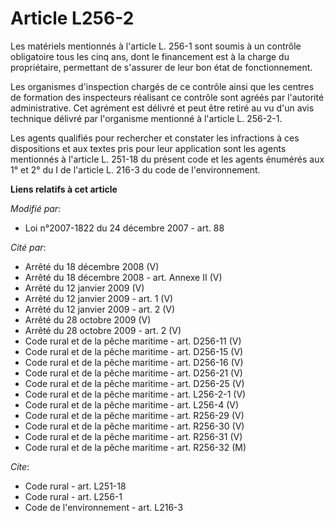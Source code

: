 # Article L256-2

Les matériels mentionnés à l'article L. 256-1 sont soumis à un contrôle obligatoire tous les cinq ans, dont le financement
est à la charge du propriétaire, permettant de s'assurer de leur bon état de fonctionnement. 

Les organismes d'inspection chargés de ce contrôle ainsi que les centres de formation des inspecteurs réalisant ce contrôle
sont agréés par l'autorité administrative. Cet agrément est délivré et peut être retiré au vu d'un avis technique délivré par
l'organisme mentionné à l'article L. 256-2-1. 

Les agents qualifiés pour rechercher et constater les infractions à ces dispositions et aux textes pris pour leur application
sont les agents mentionnés à l'article L. 251-18 du présent code et les agents énumérés aux 1° et 2° du I de l'article L.
216-3 du code de l'environnement.

**Liens relatifs à cet article**

_Modifié par_:

  - Loi n°2007-1822 du 24 décembre 2007 - art. 88

_Cité par_:

  - Arrêté du 18 décembre 2008 (V)
  - Arrêté du 18 décembre 2008 - art. Annexe II (V)
  - Arrêté du 12 janvier 2009 (V)
  - Arrêté du 12 janvier 2009 - art. 1 (V)
  - Arrêté du 12 janvier 2009 - art. 2 (V)
  - Arrêté du 28 octobre 2009 (V)
  - Arrêté du 28 octobre 2009 - art. 2 (V)
  - Code rural et de la pêche maritime - art. D256-11 (V)
  - Code rural et de la pêche maritime - art. D256-15 (V)
  - Code rural et de la pêche maritime - art. D256-16 (V)
  - Code rural et de la pêche maritime - art. D256-21 (V)
  - Code rural et de la pêche maritime - art. D256-25 (V)
  - Code rural et de la pêche maritime - art. L256-2-1 (V)
  - Code rural et de la pêche maritime - art. L256-4 (V)
  - Code rural et de la pêche maritime - art. R256-29 (V)
  - Code rural et de la pêche maritime - art. R256-30 (V)
  - Code rural et de la pêche maritime - art. R256-31 (V)
  - Code rural et de la pêche maritime - art. R256-32 (M)

_Cite_:

  - Code rural - art. L251-18
  - Code rural - art. L256-1
  - Code de l'environnement - art. L216-3
